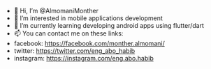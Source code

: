- 👋 Hi, I’m @AlmomaniMonther
- 👀 I’m interested in mobile applications development
- 🌱 I’m currently learning developing android apps using flutter/dart
- 📫 You can contact me on these links:
- facebook: https://facebook.com/monther.almomani/
- twitter: https://twitter.com/eng_abo_habib
- instagram: https://instagram.com/eng.abo.habib

<!---
AlmomaniMonther/AlmomaniMonther is a ✨ special ✨ repository because its `README.md` (this file) appears on your GitHub profile.
You can click the Preview link to take a look at your changes.
--->
